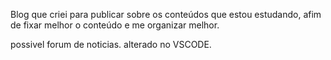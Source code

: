 Blog que criei para publicar sobre os conteúdos que estou estudando, afim de fixar melhor o conteúdo e me organizar melhor.

possivel forum de noticias.
alterado no VSCODE.